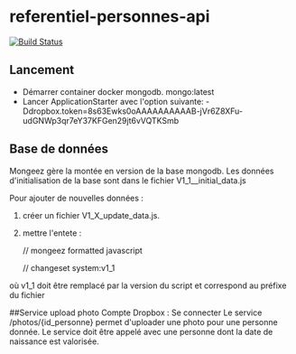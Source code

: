 # referentiel-personnes-api

[![Build Status](https://travis-ci.org/SofteamOuest/referentiel-personnes-api.svg?branch=master)](https://travis-ci.org/SofteamOuest/referentiel-personnes-api)

## Lancement

- Démarrer container docker mongodb. mongo:latest
- Lancer ApplicationStarter avec l'option suivante: -Ddropbox.token=8s63Ewks0oAAAAAAAAAAB-jVr6Z8XFu-udGNWp3qr7eY37KFGen29jt6vVQTKSmb

## Base de données

Mongeez gère la montée en version de la base mongodb.
Les données d'initialisation de la base sont dans le fichier V1_1__initial_data.js

Pour ajouter de nouvelles données :

1) créer un fichier V1_X_update_data.js.
2) mettre l'entete :

    // mongeez formatted javascript
    
    // changeset system:v1_1
    
où v1_1 doit être remplacé par la version du script et correspond au préfixe du fichier

##Service upload photo 
Compte Dropbox : 
Se connecter
Le service /photos/{id_personne} permet d'uploader une photo pour une personne donnée.
Le service doit être appelé avec une personne dont la date de naissance est valorisée.




